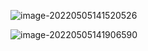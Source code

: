 ![image-20220505141520526](/Users/kestrel/developer/nrookie.github.io/collections/gpu/CUDA/image-20220505141520526.png)



![image-20220505141906590](/Users/kestrel/developer/nrookie.github.io/collections/gpu/CUDA/image-20220505141906590.png)





